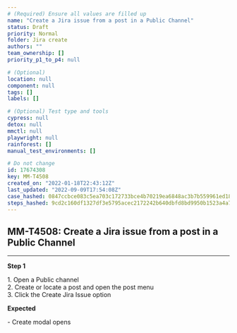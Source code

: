 ```yaml
---
# (Required) Ensure all values are filled up
name: "Create a Jira issue from a post in a Public Channel"
status: Draft
priority: Normal
folder: Jira create
authors: ""
team_ownership: []
priority_p1_to_p4: null

# (Optional)
location: null
component: null
tags: []
labels: []

# (Optional) Test type and tools
cypress: null
detox: null
mmctl: null
playwright: null
rainforest: []
manual_test_environments: []

# Do not change
id: 17674308
key: MM-T4508
created_on: "2022-01-18T22:43:12Z"
last_updated: "2022-09-09T17:54:08Z"
case_hashed: 0847ccbce083c5ea703c172733bce4b70219ea6848ac3b7b559961ed181fae704aff23275f0ae81ba6d63137aadbccfe
steps_hashed: 9cd2c160df1327df3e5795acec2172242b640dbfd8bd9950b1523a4a7e97a2ee0e986ea90dab83a4beb425c2edfb4cef
---
```


<!-- (Auto-generated) Based on frontmatter's "key" and "name" -->

## MM-T4508: Create a Jira issue from a post in a Public Channel

---

**Step 1**

1\. Open a Public channel\
2\. Create or locate a post and open the post menu\
3\. Click the Create Jira Issue option

**Expected**

\- Create modal opens
